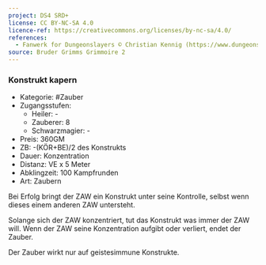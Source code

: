 ```yaml
---
project: DS4 SRD+
license: CC BY-NC-SA 4.0
licence-ref: https://creativecommons.org/licenses/by-nc-sa/4.0/
references: 
  - Fanwerk for Dungeonslayers © Christian Kennig (https://www.dungeonslayers.net/)
source: Bruder Grimms Grimmoire 2
---
```


### Konstrukt kapern

- Kategorie: #Zauber
- Zugangsstufen:
  - Heiler: -
  - Zauberer: 8
  - Schwarzmagier: -
- Preis: 360GM
- ZB: -(KÖR+BE)/2 des Konstrukts
- Dauer: Konzentration
- Distanz: VE x 5 Meter
- Abklingzeit: 100 Kampfrunden
- Art: Zaubern

Bei Erfolg bringt der ZAW ein Konstrukt unter seine Kontrolle, selbst wenn dieses einem anderen ZAW untersteht.

Solange sich der ZAW konzentriert, tut das Konstrukt was immer der ZAW will. Wenn der ZAW seine Konzentration aufgibt oder verliert, endet der Zauber.

Der Zauber wirkt nur auf geistesimmune Konstrukte.

